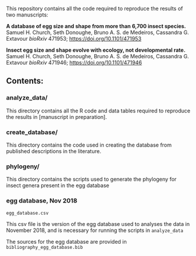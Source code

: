 This repository contains all the code required to reproduce the results of two manuscripts:

**A database of egg size and shape from more than 6,700 insect species.** Samuel H. Church, Seth Donoughe, Bruno A. S. de Medeiros, Cassandra G. Extavour
_bioRxiv_ 471953; <https://doi.org/10.1101/471953>

**Insect egg size and shape evolve with ecology, not developmental rate.** Samuel H. Church, Seth Donoughe, Bruno A. S. de Medeiros, Cassandra G. Extavour
_bioRxiv_ 471946; <https://doi.org/10.1101/471946>

## Contents:

### analyze_data/

This directory contains all the R code and data tables required to reproduce the results in [manuscript in preparation]. 

### create_database/

This directory contains the code used in creating the database from published descriptions in the literature.

### phylogeny/

This directory contains the scripts used to generate the phylogeny for insect genera present in the egg database

### egg database, Nov 2018

`egg_database.csv`

This csv file is the version of the egg database used to analyses the data in November 2018, and is necessary for running the scripts in `analyze_data`

The sources for the egg database are provided in `bibliography_egg_database.bib`

